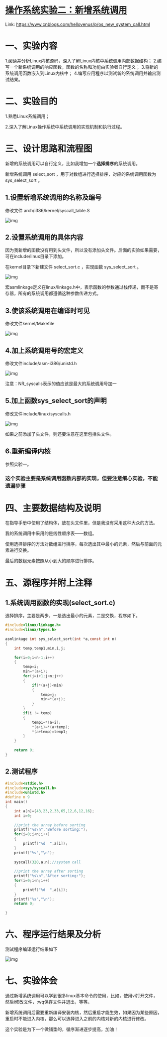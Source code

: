 # [操作系统实验二：新增系统调用](https://www.cnblogs.com/hellovenus/p/os_new_system_call.html)

Link: https://www.cnblogs.com/hellovenus/p/os_new_system_call.html

# 一、实验内容

1.阅读并分析Linux内核源码，深入了解Linux内核中系统调用内部数据结构；
2.编写一个新系统调用的响应函数，函数的名称和功能由实验者自行定义；
3.将新的系统调用函数嵌入到Linux内核中；
4.编写应用程序以测试新的系统调用并输出测试结果。

 

# 二、实验目的

1.熟悉Linux系统调用；

2.深入了解Linux操作系统中系统调用的实现机制和执行过程。

 

# 三、设计思路和流程图

新增的系统调用可以自行定义，比如我增加一个**选择排序**的系统调用。

新增系统调用 select_sort ，用于对数组进行选择排序，对应的系统调用函数为 sys_select_sort 。

## 1.设置新增系统调用的名称及编号

修改文件 arch/i386/kernel/syscall_table.S 

![img](https://images0.cnblogs.com/blog/628412/201409/120059270126006.png)

## 2.设置系统调用的具体内容

因为我新增的函数没有用到头文件，所以没有添加头文件。后面的实验如果需要，可在include/linux目录下添加。

在kernel目录下新建文件 select_sort.c ，实现函数 sys_select_sort 。

![img](https://images0.cnblogs.com/blog/628412/201409/120102208873320.png)

宏asmlinkage定义在linux/linkage.h中，表示函数的参数通过栈传递，而不是寄存器，所有的系统调用都遵循这种参数传递方式。

## 3.使该系统调用在编译时可见

修改文件kernel/Makefile

![img](https://images0.cnblogs.com/blog/628412/201409/120059402468697.png)

## 4.加上系统调用号的宏定义

修改文件include/asm-i386/unistd.h

![img](https://images0.cnblogs.com/blog/628412/201409/120059476529434.png)

注意：NR_syscalls表示的值应该是最大的系统调用号加一

## 5.加上函数sys_select_sort的声明

修改文件include/linux/syscalls.h

![img](https://images0.cnblogs.com/blog/628412/201409/120100425592994.png)

如果之前添加了头文件，则还要注意在这里包括头文件。

## 6.重新编译内核

参照实验一。

### 这个实验主要是系统调用函数内部的实现，但要注意细心实验，不能遗漏步骤

 

# 四、主要数据结构及说明

在指导手册中使用了结构体，放在头文件里，但是我没有采用这种大众的方法。

我的系统调用中采用的是线性顺序表——数组。

使用选择排序的方法对数组进行排序，每次选出其中最小的元素，然后与前面的元素进行交换。

最后的数组元素按照从小到大的顺序进行排序。

 

# 五、源程序并附上注释

## 1.系统调用函数的实现(select_sort.c)

选择排序，主要是两步，一是选出最小的元素，二是交换，程序如下。

```c
#include<linux/linkage.h>
#include<linux/types.h>
 
asmlinkage int sys_select_sort(int *a,const int n)
{
    int temp,temp1,min,i,j;
     
    for(i=0;i<n-1;i++)
    {
        temp=i;
        min=*(a+i);
        for(j=i+1;j<n;j++)
        {
            if(*(a+j)<min)
            {
                temp=j;
                min=*(a+j);
            }
        }
        if(i != temp)
        {
            temp1=*(a+i);
            *(a+i)=*(a+temp);
            *(a+temp)=temp1;
        }
    }
 
    return 0;
}
```

 

## 2.测试程序

```c
#include<stdio.h>
#include<sys/syscall.h>
#include<unistd.h>
#define n 9
int main()
{
    int a[n]={43,23,2,33,65,12,6,12,16};
    int i=0;
 
    //print the array before sorting
    printf("%s\n","Before sorting:");
    for(i=0;i<n;i++)
    {
        printf("%d  ",a[i]);
    }
    printf("%s","\n");
 
    syscall(320,a,n);//system call
 
    //print the array after sorting
    printf("%s\n","After sorting:");
    for(i=0;i<n;i++)
    {
        printf("%d  ",a[i]);
    }
    printf("%s","\n");
    return 0;
     
}
```

 

# 六、程序运行结果及分析

测试程序编译运行结果如下

![img](https://images0.cnblogs.com/blog/628412/201409/120055143408467.png)

 

# 七、实验体会

通过新增系统调用可以学到很多linux基本命令的使用，比如，使用vi打开文件，然后i修改文件，:wq保存文件并退出，等等。

新增系统调用后需要重新编译安装内核，然后重启才能生效，如果因为某些原因，重启时不能进入内核，那么可以选择进入之前的内核对新的内核进行修改。

这个实验是为下一个做铺垫的，循序渐进逐步提高，加油！